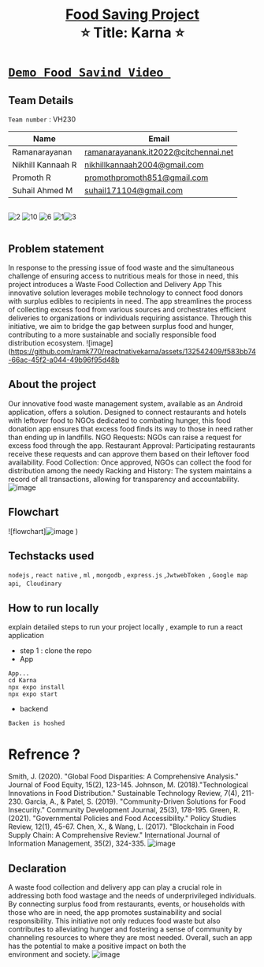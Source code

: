    
<h1 align="center" style="border-bottom: none">
    <b>
        <a href="https://www.google.com"> Food Saving Project </a><br>
    </b>
    ⭐️ Title: Karna ⭐️ <br>
</h1>

# [`Demo Food Savind Video `](https://www.youtube.com/watch?v=6F_XXO3hdwg) 

## Team Details
`Team number` :  VH230

| Name    | Email           |
|---------|-----------------|
| Ramanarayanan | ramanarayanank.it2022@citchennai.net |
| Nikhill Kannaah R | nikhillkannaah2004@gmail.com |
| Promoth R  | promothpromoth851@gmail.com |
| Suhail Ahmed M   | suhail171104@gmail.com |


<div style="display: flex; flex-wrap: wrap; flex-direction: row;">
   
   ![2](https://github.com/ramk770/reactnativekarna/assets/132542409/8e56450e-635d-4c77-aeba-2d040b66fdba)
    ![10](https://github.com/ramk770/reactnativekarna/assets/132542409/abeedb9a-ecc6-485c-b9a0-2b89a5724667)
    ![6](https://github.com/ramk770/reactnativekarna/assets/132542409/2a6e25f3-28ad-46e0-875e-08ac52b9c211)
![1](https://github.com/ramk770/reactnativekarna/assets/132542409/0156b15b-9bb0-4252-9f9f-cea25a362496)![3](https://github.com/ramk770/reactnativekarna/assets/132542409/e8216e06-d37d-4014-9c16-2472d3e2f1fa)




</div>

## Problem statement 
In response to the pressing issue of food waste and the simultaneous challenge of ensuring access to nutritious meals for those in need, this project introduces a Waste Food Collection and Delivery App
This innovative solution leverages mobile technology to connect food donors with surplus edibles to recipients in need.
The app streamlines the process of collecting excess food from various sources and orchestrates efficient deliveries to organizations or individuals requiring assistance. 
Through this initiative, we aim to bridge the gap between surplus food and hunger, contributing to a more sustainable and socially responsible food distribution ecosystem.
![image](https://github.com/ramk770/reactnativekarna/assets/132542409/f583bb74-66ac-45f2-a044-49b96f95d48b

## About the project
Our innovative food waste management system, available as an Android application, offers a solution. 
Designed to connect restaurants and hotels with leftover food to NGOs dedicated to combating hunger, this food donation app ensures that excess food finds its way to those in need rather than ending up in landfills.
 NGO Requests: NGOs can raise a request for excess food through the app.
Restaurant Approval: Participating restaurants receive these requests and can approve them based on their leftover food availability.
Food Collection: Once approved, NGOs can collect the food for distribution among the needy
Racking and History: The system maintains a record of all transactions, allowing for transparency and accountability.
![image](https://github.com/ramk770/reactnativekarna/assets/132542409/42f328ee-016b-41a5-9983-af78e361bb76)


## Flowchart

![flowchart]![image](https://github.com/ramk770/reactnativekarna/assets/132542409/c5386dd4-d1b0-45e6-b5e9-1d0a44604d29)
)

## Techstacks used 
`nodejs` , `react native` , `ml` , `mongodb` , `express.js` ,`JwtwebToken `, `Google map api`, ` Cloudinary`

## How to run locally 
explain detailed steps to run your project locally , example to run a react application 
- step 1 : clone the repo
- App
```
App...
cd Karna
npx expo install
npx expo start

```
- backend
 ```
 Backen is hoshed

```

# Refrence ?
Smith, J. (2020). "Global Food Disparities: A Comprehensive Analysis." Journal of Food Equity, 15(2), 123-145.
Johnson, M. (2018)."Technological Innovations in Food Distribution." Sustainable Technology Review, 7(4), 211-230.
Garcia, A., & Patel, S. (2019). "Community-Driven Solutions for Food Insecurity." Community Development Journal, 25(3), 178-195.
Green, R. (2021). "Governmental Policies and Food Accessibility." Policy Studies Review, 12(1), 45-67.
Chen, X., & Wang, L. (2017). "Blockchain in Food Supply Chain: A Comprehensive Review." International Journal of Information Management, 35(2), 324-335.
![image](https://github.com/ramk770/reactnativekarna/assets/132542409/37aae6b1-3951-42f3-84ab-1429c9fff91d)


## Declaration
A waste food collection and delivery app can play a crucial role in addressing both food wastage and the needs of underprivileged individuals. 
By connecting surplus food from restaurants, events, or households with those who are in need, the app promotes sustainability and social responsibility.
This initiative not only reduces food waste but also contributes to alleviating hunger and fostering a sense of community by channeling resources to where they are most needed. 
Overall, such an app has the potential to make a positive impact on both the environment and society.
![image](https://github.com/ramk770/reactnativekarna/assets/132542409/cb39c478-dd4c-4376-950f-31c5f1c7d57a)




